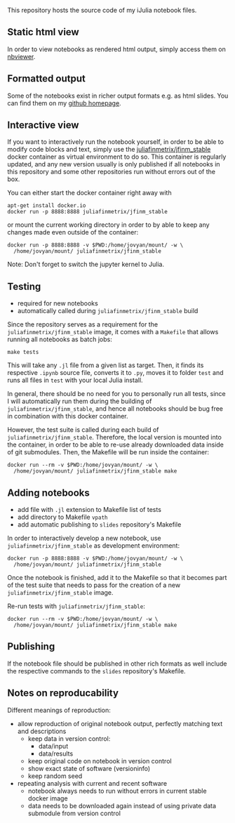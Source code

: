 This repository hosts the source code of my iJulia notebook files. 

## Static html view

In order to view notebooks as rendered html output, simply access them
on
[nbviewer](http://nbviewer.ipython.org/github/cgroll/ijuliaNb/tree/master/).

## Formatted output

Some of the notebooks exist in richer output formats e.g. as html
slides. You can find them on my [github
homepage](http://cgroll.github.io/). 

## Interactive view

If you want to interactively run the notebook yourself, in order to be
able to modify code blocks and text, simply use the
[juliafinmetrix/jfinm_stable](https://registry.hub.docker.com/u/juliafinmetrix/jfinm_stable/)
docker container as virtual environment to do so. This container is
regularly updated, and any new version usually is only published if
all notebooks in this repository and some other repositories run
without errors out of the box.

You can either start the docker container right away with
````
apt-get install docker.io
docker run -p 8888:8888 juliafinmetrix/jfinm_stable
````
or mount the current working directory in order to by able to keep
any changes made even outside of the container:

````
docker run -p 8888:8888 -v $PWD:/home/jovyan/mount/ -w \
  /home/jovyan/mount/ juliafinmetrix/jfinm_stable 
````

Note: Don't forget to switch the jupyter kernel to Julia.

## Testing

- required for new notebooks
- automatically called during `juliafinmetrix/jfinm_stable` build

Since the repository serves as a requirement for the
`juliafinmetrix/jfinm_stable` image, it comes with a `Makefile` that
allows running all notebooks as batch jobs:

````
make tests
````

This will take any `.jl` file from a given list as target. Then, it
finds its respective `.ipynb` source file, converts it to `.py`, moves
it to folder `test` and runs all files in `test` with your local Julia
install.

In general, there should be no need for you to personally run all
tests, since I will automatically run them during the building of
`juliafinmetrix/jfinm_stable`, and hence all notebooks should be bug
free in combination with this docker container.

However, the test suite is called during each build of
`juliafinmetrix/jfinm_stable`. Therefore, the local version is mounted
into the container, in order to be able to re-use already downloaded
data inside of git submodules. Then, the Makefile will be run inside
the container:

````
docker run --rm -v $PWD:/home/jovyan/mount/ -w \
  /home/jovyan/mount/ juliafinmetrix/jfinm_stable make
````

## Adding notebooks

- add file with `.jl` extension to Makefile list of tests
- add directory to Makefile `vpath`
- add automatic publishing to `slides` repository's Makefile 

In order to interactively develop a new notebook, use
`juliafinmetrix/jfinm_stable` as development environment:

````
docker run -p 8888:8888 -v $PWD:/home/jovyan/mount/ -w \
  /home/jovyan/mount/ juliafinmetrix/jfinm_stable 
````

Once the notebook is finished, add it to the Makefile so that it
becomes part of the test suite that needs to pass for the creation of
a new `juliafinmetrix/jfinm_stable` image.

Re-run tests with `juliafinmetrix/jfinm_stable`:

````
docker run --rm -v $PWD:/home/jovyan/mount/ -w \
  /home/jovyan/mount/ juliafinmetrix/jfinm_stable make
````

## Publishing

If the notebook file should be published in other rich formats as well
include the respective commands to the `slides` repository's Makefile.


## Notes on reproducability

Different meanings of reproduction:
- allow reproduction of original notebook output, perfectly matching
  text and descriptions
  - keep data in version control:
    - data/input
    - data/results
  - keep original code on notebook in version control
  - show exact state of software (versioninfo)
  - keep random seed
- repeating analysis with current and recent software
  - notebook always needs to run without errors in current stable
    docker image
  - data needs to be downloaded again instead of using private data
    submodule from version control



      
